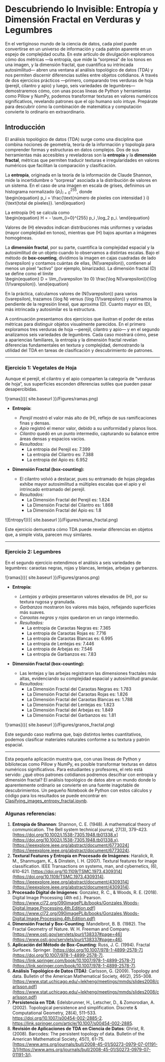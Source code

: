 # Descubriendo lo Invisible: Entropía y Dimensión Fractal en Verduras y Legumbres
En el vertiginoso mundo de la ciencia de datos, cada píxel puede convertirse en un universo de información y cada patrón aparente en un espejo de complejidad oculta. En este artículo de divulgación exploramos cómo dos métricas —la entropía, que mide la “sorpresa” de los tonos en una imagen, y la dimensión fractal, que cuantifica su intrincada autosimilitud— abren una ventana al análisis topológico de datos (TDA) y nos permiten discernir diferencias sutiles entre objetos cotidianos. A través de dos ejercicios prácticos —primero, comparando tres verduras de hoja (perejil, cilantro y apio) y luego, seis variedades de legumbres— demostraremos cómo, con unas pocas líneas de Python y herramientas como Pillow y NumPy, podemos transformar texturas en valores numéricos significativos, revelando patrones que el ojo humano solo intuye. Prepárate para descubrir cómo la combinación de matemática y computación convierte lo ordinario en extraordinario.

## Introducción  
El análisis topológico de datos (TDA) surge como una disciplina que combina nociones de geometría, teoría de la información y topología para comprender formas y estructuras en datos complejos. Dos de sus herramientas más accesibles y reveladoras son la **entropía** y la **dimensión fractal**, métricas que permiten traducir texturas e irregularidades en valores numéricos que facilitan la comparación y clasificación.

La **entropía**, originada en la teoría de la información de Claude Shannon, mide la incertidumbre o “sorpresa” asociada a la distribución de valores en un sistema. En el caso de una imagen en escala de grises, definimos un histograma normalizado $\{p_i\}_{i=0}^{255}$, donde  
\begin{equation}
p_i = \frac{\text{número de píxeles con intensidad } i}{\text{total de píxeles}}.
\end{equation}

La entropía \(H\) se calcula como  
\begin{equation}
H = - \sum_{i=0}^{255} p_i \,\log_2 p_i.
\end{equation}

Valores de \(H\) elevados indican distribuciones más uniformes y variadas (mayor complejidad en tonos), mientras que \(H\) bajos apuntan a imágenes homogéneas.

La **dimensión fractal**, por su parte, cuantifica la complejidad espacial y la autosimilitud de un objeto cuando lo observamos a distintas escalas. Bajo el método de **box-counting**, dividimos la imagen en cajas cuadradas de lado \(\varepsilon\) y contamos cuántas de ellas, \(N(\varepsilon)\), contienen al menos un píxel “activo” (por ejemplo, binarizado). La dimensión fractal \(D\) se define como el límite  
\begin{equation}
D = \lim_{\varepsilon \to 0} \frac{\log N(\varepsilon)}{\log (1/\varepsilon)}.
\end{equation}

En la práctica, calculamos valores de \(N(\varepsilon)\) para varios \(\varepsilon\), trazamos \(\log N\) versus \(\log (1/\varepsilon)\) y estimamos la pendiente de la regresión lineal, que aproxima \(D\). Cuanto mayor es \(D\), más intrincada y autosimilar es la estructura.

A continuación presentamos dos ejercicios que ilustran el poder de estas métricas para distinguir objetos visualmente parecidos. En el primero exploramos tres verduras de hoja —perejil, cilantro y apio— y en el segundo analizamos seis variedades de legumbres. Cada caso mostrará cómo, pese a apariencias familiares, la entropía y la dimensión fractal revelan diferencias fundamentales en textura y complejidad, demostrando la utilidad del TDA en tareas de clasificación y descubrimiento de patrones.

---

### Ejercicio 1: Vegetales de Hoja  
Aunque el perejil, el cilantro y el apio comparten la categoría de “verduras de hoja”, sus superficies esconden diferencias sutiles que pueden pasar desapercibidas.  

![ramas]({{ site.baseurl }}/Figures/ramas.png)

- **Entropía:**
  - *Perejil* mostró el valor más alto de \(H\), reflejo de sus ramificaciones finas y densas.  
  - *Apio* registró el menor valor, debido a su uniformidad y planos lisos.  
  - *Cilantro* quedó en un punto intermedio, capturando su balance entre áreas densas y espacios vacíos.
  - _Resultados:_
      - La entropia del Perejil es: 7.399
      - La entropia del Cilantro es: 7.388
      - La entropia del Apio es: 6.952

- **Dimensión Fractal (box-counting):**
    - El cilantro volvió a destacar, pues su entramado de hojas plegadas exhibe mayor autosimilitud a múltiples escalas que el apio y el intrincado entramado del perejil.
    - _Resultados:_
        - La Dimensión Fractal del Perejil es: 1.824
        - La Dimensión Fractal del Cilantro es: 1.868
        - La Dimensión Fractal del Apio es: 1.8

![Entropy1]({{ site.baseurl }}/Figures/ramas_fractal.png)

Este ejercicio demuestra cómo TDA puede revelar diferencias en objetos que, a simple vista, parecen muy similares.

---

### Ejercicio 2: Legumbres  
En el segundo ejercicio extendimos el análisis a seis variedades de legumbres: caraotas negras, rojas y blancas, lentejas, arbejas y garbanzos.  

![ramas]({{ site.baseurl }}/Figures/granos.png)

- **Entropía:**  
  - *Lentejas* y *arbejas* presentaron valores elevados de \(H\), por su textura rugosa y granulada.  
  - *Garbanzos* mostraron los valores más bajos, reflejando superficies más suaves.  
  - *Caraotas negras* y *rojas* quedaron en un rango intermedio.
  - _Resultados:_
      - La entropia de Caraotas Negras es: 7.365
      - La entropia de Caraotas Rojas es: 7.716
      - La entropia de Caraotas Blancas es: 6.995
      - La entropia de Lentejas es: 7.446
      - La entropia de Arbejas es: 7.546
      - La entropia de Garbanzos es: 7.83

- **Dimensión Fractal (box-counting):**
    - Las lentejas y las arbejas registraron las dimensiones fractales más altas, evidenciando su complejidad espacial y autosimilitud granular.
    - _Resultados:_
      - La Dimensión Fractal del Caraotas Negras es: 1.783
      - La Dimensión Fractal del Caraotas Rojas es: 1.826
      - La Dimensión Fractal del Caraotas Blancas es: 1.788
      - La Dimensión Fractal del Lentejas es: 1.823
      - La Dimensión Fractal del Arbejas es: 1.849
      - La Dimensión Fractal del Garbanzos es: 1.81

![ramas]({{ site.baseurl }}/Figures/granos_fractal.png)

Este segundo caso reafirma que, bajo distintos lentes cuantitativos, podemos clasificar materiales naturales conforme a su textura y patrón espacial.

---

Esta pequeña aplicación muestra que, con unas líneas de Python y bibliotecas como Pillow y NumPy, es posible transformar texturas en datos numéricos significativos. Para estudiantes y profesores, el reto está servido: ¿qué otros patrones cotidianos podremos descifrar con entropía y dimensión fractal? El análisis topológico de datos abre un mundo donde lo aparentemente ordinario se convierte en una fuente inagotable de descubrimientos. Un pequeño Notebook de Python con estos cálculos y código para los resultados se puede encontrar en: [Clasifying_images_entropy_fractal.ipynb](https://github.com/sierraporta/prancing-pony/blob/main/Codes/Clasifying_images_entropy_fractal.ipynb).

### Algunas referencias:

1. **Entropía de Shannon**: Shannon, C. E. (1948). A mathematical theory of communication. The Bell system technical journal, 27(3), 379-423. [https://doi.org/10.1002/j.1538-7305.1948.tb01338.x](https://doi.org/10.1002/j.1538-7305.1948.tb01338.x). [https://ieeexplore.ieee.org/abstract/document/6773024](https://ieeexplore.ieee.org/abstract/document/6773024).
2. **Textural Features y Entropía en Procesado de Imágenes**: Haralick, R. M., Shanmugam, K., & Dinstein, I. H. (2007). Textural features for image classification. IEEE Transactions on systems, man, and cybernetics, (6), 610-621. [https://doi.org/10.1109/TSMC.1973.4309314](https://doi.org/10.1109/TSMC.1973.4309314). [https://ieeexplore.ieee.org/abstract/document/4309314](https://ieeexplore.ieee.org/abstract/document/4309314).
3. **Procesado Digital de Imágenes**: Gonzalez, R. C., & Woods, R. E. (2018). Digital Image Processing (4th ed.). Pearson. [https://www.cl72.org/090imagePLib/books/Gonzales,Woods-Digital.Image.Processing.4th.Edition.pdf](https://www.cl72.org/090imagePLib/books/Gonzales,Woods-Digital.Image.Processing.4th.Edition.pdf)
4. **Dimensión Fractal y Box-Counting**: Mandelbrot, B. B. (1982). The Fractal Geometry of Nature. W. H. Freeman and Company. [https://www.osti.gov/servlets/purl/138337#page=46](https://www.osti.gov/servlets/purl/138337#page=46).
5. **Aplicación del Método de Box-Counting**: Russ, J. C. (1994). Fractal Surfaces. Springer. [https://doi.org/10.1007/978-1-4899-2578-7](https://doi.org/10.1007/978-1-4899-2578-7). [https://link.springer.com/book/10.1007/978-1-4899-2578-7](https://link.springer.com/book/10.1007/978-1-4899-2578-7).
6. **Análisis Topológico de Datos (TDA)**:  Carlsson, G. (2009). Topology and data. Bulletin of the American Mathematical Society, 46(2), 255–308. [https://www.stat.uchicago.edu/~lekheng/meetings/mmds/slides2008/carlsson.pdf](https://www.stat.uchicago.edu/~lekheng/meetings/mmds/slides2008/carlsson.pdf)
7. **Persistencia en TDA**:  Edelsbrunner, H., Letscher, D., & Zomorodian, A. (2002). Topological persistence and simplification. Discrete & Computational Geometry, 28(4), 511–533. https://doi.org/10.1007/s00454-002-2885-2. https://link.springer.com/article/10.1007/s00454-002-2885.
8. **Revisión de Aplicaciones de TDA en Ciencia de Datos**:  Ghrist, R. (2008). Barcodes: The persistent topology of data. Bulletin of the American Mathematical Society, 45(1), 61–75. [https://www.ams.org/journals/bull/2008-45-01/S0273-0979-07-01191-3/](https://www.ams.org/journals/bull/2008-45-01/S0273-0979-07-01191-3/).
